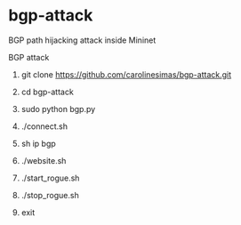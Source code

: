 ﻿# bgp-attack
BGP path hijacking attack inside Mininet

BGP attack

1) git clone https://github.com/carolinesimas/bgp-attack.git

2) cd bgp-attack

3) sudo python bgp.py

4) ./connect.sh

5) sh ip bgp

6) ./website.sh

7) ./start_rogue.sh

8) ./stop_rogue.sh

9) exit
